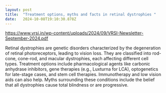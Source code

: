 ```yaml
---
layout: post 
title:  "Treatment options, myths and facts in retinal dystrophies " 
date:   2024-10-08T19:10:30.878Z 
---
```


https://www.vrsi.in/wp-content/uploads/2024/09/VRSI-Newsletter-September-2024.pdf

Retinal dystrophies are genetic disorders characterized by the degeneration of retinal photoreceptors, leading to vision loss. They are classified into rod-cone, cone-rod, and macular dystrophies, each affecting different cell types. Treatment options include pharmacological agents like carbonic anhydrase inhibitors, gene therapies (e.g., Luxturna for LCA), optogenetics for late-stage cases, and stem cell therapies. Immunotherapy and low vision aids can also help. Myths surrounding these conditions include the belief that all dystrophies cause total blindness or are progressive.
